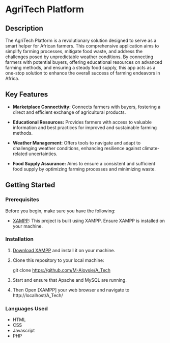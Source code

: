 # AgriTech Platform

## Description

The AgriTech Platform is a revolutionary solution designed to serve as a smart helper for African farmers. This comprehensive application aims to simplify farming processes, mitigate food waste, and address the challenges posed by unpredictable weather conditions. By connecting farmers with potential buyers, offering educational resources on advanced farming methods, and ensuring a steady food supply, this app acts as a one-stop solution to enhance the overall success of farming endeavors in Africa.

## Key Features

- **Marketplace Connectivity:** Connects farmers with buyers, fostering a direct and efficient exchange of agricultural products.

- **Educational Resources:** Provides farmers with access to valuable information and best practices for improved and sustainable farming methods.

- **Weather Management:** Offers tools to navigate and adapt to challenging weather conditions, enhancing resilience against climate-related uncertainties.

- **Food Supply Assurance:** Aims to ensure a consistent and sufficient food supply by optimizing farming processes and minimizing waste.

## Getting Started

### Prerequisites

Before you begin, make sure you have the following:

- [XAMPP](https://www.apachefriends.org/index.html): This project is built using XAMPP. Ensure XAMPP is installed on your machine.

### Installation

1. [Download XAMPP](https://www.apachefriends.org/index.html) and install it on your machine.

2. Clone this repository to your local machine:

   git clone https://github.com/M-Aloysie/A_Tech
3. Start and ensure that Apache and MySQL are running.

4. Then Open [XAMPP] your web browser and navigate to http://localhost/A_Tech/

### Languages Used

- HTML
- CSS
- Javascript
- PHP

